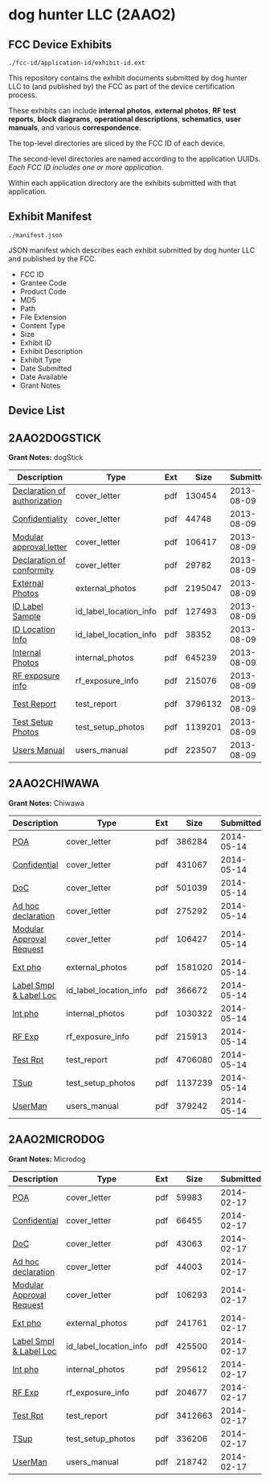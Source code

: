 # dog hunter LLC (2AAO2)
## FCC Device Exhibits

```
./fcc-id/application-id/exhibit-id.ext
```

This repository contains the exhibit documents submitted by dog hunter LLC to (and published by) the FCC as part of the device certification process.

These exhibits can include **internal photos**, **external photos**, **RF test reports**, **block diagrams**, **operational descriptions**, **schematics**, **user manuals**, and various **correspondence**.

The top-level directories are sliced by the FCC ID of each device.

The second-level directories are named according to the application UUIDs. *Each FCC ID includes one or more application.*

Within each application directory are the exhibits submitted with that application. 

## Exhibit Manifest

```
./manifest.json
```

JSON manifest which describes each exhibit submitted by dog hunter LLC and published by the FCC.

- FCC ID
- Grantee Code
- Product Code
- MD5
- Path
- File Extension
- Content Type
- Size
- Exhibit ID
- Exhibit Description
- Exhibit Type
- Date Submitted
- Date Available
- Grant Notes

## Device List
## 2AAO2DOGSTICK
**Grant Notes:** dogStick

| Description | Type | Ext | Size | Submitted | Available |
| ----------- | ---- | --- | ---- | --------- | --------- |
| [Declaration of authorization](2AAO2DOGSTICK/dbb8f0774b9f585b7487dd5d94e96fce/2038569.pdf) | cover_letter | pdf | 130454 | 2013-08-09 | 2013-08-12 |
| [Confidentiality](2AAO2DOGSTICK/dbb8f0774b9f585b7487dd5d94e96fce/2038570.pdf) | cover_letter | pdf | 44748 | 2013-08-09 | 2013-08-12 |
| [Modular approval letter](2AAO2DOGSTICK/dbb8f0774b9f585b7487dd5d94e96fce/2038572.pdf) | cover_letter | pdf | 106417 | 2013-08-09 | 2013-08-12 |
| [Declaration of conformity](2AAO2DOGSTICK/dbb8f0774b9f585b7487dd5d94e96fce/2038575.pdf) | cover_letter | pdf | 29782 | 2013-08-09 | 2013-08-12 |
| [External Photos](2AAO2DOGSTICK/dbb8f0774b9f585b7487dd5d94e96fce/2038623.pdf) | external_photos | pdf | 2195047 | 2013-08-09 | 2013-08-12 |
| [ID Label Sample](2AAO2DOGSTICK/dbb8f0774b9f585b7487dd5d94e96fce/2038567.pdf) | id_label_location_info | pdf | 127493 | 2013-08-09 | 2013-08-12 |
| [ID Location Info](2AAO2DOGSTICK/dbb8f0774b9f585b7487dd5d94e96fce/2038571.pdf) | id_label_location_info | pdf | 38352 | 2013-08-09 | 2013-08-12 |
| [Internal Photos](2AAO2DOGSTICK/dbb8f0774b9f585b7487dd5d94e96fce/2038624.pdf) | internal_photos | pdf | 645239 | 2013-08-09 | 2013-08-12 |
| [RF exposure info](2AAO2DOGSTICK/dbb8f0774b9f585b7487dd5d94e96fce/2038564.pdf) | rf_exposure_info | pdf | 215076 | 2013-08-09 | 2013-08-12 |
| [Test Report](2AAO2DOGSTICK/dbb8f0774b9f585b7487dd5d94e96fce/2038568.pdf) | test_report | pdf | 3796132 | 2013-08-09 | 2013-08-12 |
| [Test Setup Photos](2AAO2DOGSTICK/dbb8f0774b9f585b7487dd5d94e96fce/2038565.pdf) | test_setup_photos | pdf | 1139201 | 2013-08-09 | 2013-08-12 |
| [Users Manual](2AAO2DOGSTICK/dbb8f0774b9f585b7487dd5d94e96fce/2038566.pdf) | users_manual | pdf | 223507 | 2013-08-09 | 2013-08-12 |
## 2AAO2CHIWAWA
**Grant Notes:** Chiwawa

| Description | Type | Ext | Size | Submitted | Available |
| ----------- | ---- | --- | ---- | --------- | --------- |
| [POA](2AAO2CHIWAWA/8bc9a96e63ba5006794c417c9d3e933a/2266379.pdf) | cover_letter | pdf | 386284 | 2014-05-14 | 2014-05-15 |
| [Confidential](2AAO2CHIWAWA/8bc9a96e63ba5006794c417c9d3e933a/2266383.pdf) | cover_letter | pdf | 431067 | 2014-05-14 | 2014-05-15 |
| [DoC](2AAO2CHIWAWA/8bc9a96e63ba5006794c417c9d3e933a/2266384.pdf) | cover_letter | pdf | 501039 | 2014-05-14 | 2014-05-15 |
| [Ad hoc declaration](2AAO2CHIWAWA/8bc9a96e63ba5006794c417c9d3e933a/2266385.pdf) | cover_letter | pdf | 275292 | 2014-05-14 | 2014-05-15 |
| [Modular Approval Request](2AAO2CHIWAWA/8bc9a96e63ba5006794c417c9d3e933a/2266386.pdf) | cover_letter | pdf | 106427 | 2014-05-14 | 2014-05-15 |
| [Ext pho](2AAO2CHIWAWA/8bc9a96e63ba5006794c417c9d3e933a/2266370.pdf) | external_photos | pdf | 1581020 | 2014-05-14 | 2014-05-15 |
| [Label Smpl & Label Loc](2AAO2CHIWAWA/8bc9a96e63ba5006794c417c9d3e933a/2266374.pdf) | id_label_location_info | pdf | 366672 | 2014-05-14 | 2014-05-15 |
| [Int pho](2AAO2CHIWAWA/8bc9a96e63ba5006794c417c9d3e933a/2266371.pdf) | internal_photos | pdf | 1030322 | 2014-05-14 | 2014-05-15 |
| [RF Exp](2AAO2CHIWAWA/8bc9a96e63ba5006794c417c9d3e933a/2266375.pdf) | rf_exposure_info | pdf | 215913 | 2014-05-14 | 2014-05-15 |
| [Test Rpt](2AAO2CHIWAWA/8bc9a96e63ba5006794c417c9d3e933a/2266376.pdf) | test_report | pdf | 4706080 | 2014-05-14 | 2014-05-15 |
| [TSup](2AAO2CHIWAWA/8bc9a96e63ba5006794c417c9d3e933a/2266372.pdf) | test_setup_photos | pdf | 1137239 | 2014-05-14 | 2014-05-15 |
| [UserMan](2AAO2CHIWAWA/8bc9a96e63ba5006794c417c9d3e933a/2266373.pdf) | users_manual | pdf | 379242 | 2014-05-14 | 2014-05-15 |
## 2AAO2MICRODOG
**Grant Notes:** Microdog

| Description | Type | Ext | Size | Submitted | Available |
| ----------- | ---- | --- | ---- | --------- | --------- |
| [POA](2AAO2MICRODOG/c5b9d8efbde3d7f14c882b90871be29d/2191698.pdf) | cover_letter | pdf | 59983 | 2014-02-17 | 2014-02-18 |
| [Confidential](2AAO2MICRODOG/c5b9d8efbde3d7f14c882b90871be29d/2191699.pdf) | cover_letter | pdf | 66455 | 2014-02-17 | 2014-02-18 |
| [DoC](2AAO2MICRODOG/c5b9d8efbde3d7f14c882b90871be29d/2191700.pdf) | cover_letter | pdf | 43063 | 2014-02-17 | 2014-02-18 |
| [Ad hoc declaration](2AAO2MICRODOG/c5b9d8efbde3d7f14c882b90871be29d/2191701.pdf) | cover_letter | pdf | 44003 | 2014-02-17 | 2014-02-18 |
| [Modular Approval Request](2AAO2MICRODOG/c5b9d8efbde3d7f14c882b90871be29d/2191702.pdf) | cover_letter | pdf | 106293 | 2014-02-17 | 2014-02-18 |
| [Ext pho](2AAO2MICRODOG/c5b9d8efbde3d7f14c882b90871be29d/2191691.pdf) | external_photos | pdf | 241761 | 2014-02-17 | 2014-02-18 |
| [Label Smpl & Label Loc](2AAO2MICRODOG/c5b9d8efbde3d7f14c882b90871be29d/2191695.pdf) | id_label_location_info | pdf | 425500 | 2014-02-17 | 2014-02-18 |
| [Int pho](2AAO2MICRODOG/c5b9d8efbde3d7f14c882b90871be29d/2191692.pdf) | internal_photos | pdf | 295612 | 2014-02-17 | 2014-02-18 |
| [RF Exp](2AAO2MICRODOG/c5b9d8efbde3d7f14c882b90871be29d/2191696.pdf) | rf_exposure_info | pdf | 204677 | 2014-02-17 | 2014-02-18 |
| [Test Rpt](2AAO2MICRODOG/c5b9d8efbde3d7f14c882b90871be29d/2191697.pdf) | test_report | pdf | 3412663 | 2014-02-17 | 2014-02-18 |
| [TSup](2AAO2MICRODOG/c5b9d8efbde3d7f14c882b90871be29d/2191693.pdf) | test_setup_photos | pdf | 336206 | 2014-02-17 | 2014-02-18 |
| [UserMan](2AAO2MICRODOG/c5b9d8efbde3d7f14c882b90871be29d/2191694.pdf) | users_manual | pdf | 218742 | 2014-02-17 | 2014-02-18 |
